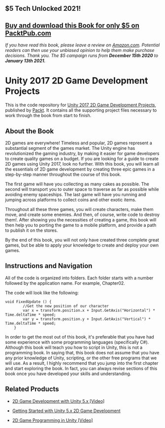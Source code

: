 ## $5 Tech Unlocked 2021!
[Buy and download this Book for only $5 on PacktPub.com](https://www.packtpub.com/product/unity-2017-2d-game-development-projects/9781786460271)
-----
*If you have read this book, please leave a review on [Amazon.com](https://www.amazon.com/gp/product/1786460270).     Potential readers can then use your unbiased opinion to help them make purchase decisions. Thank you. The $5 campaign         runs from __December 15th 2020__ to __January 13th 2021.__*

# Unity 2017 2D Game Development Projects
This is the code repository for [Unity 2017 2D Game Development Projects](https://www.packtpub.com/game-development/unity-2017-2d-game-development-projects?utm_source=github&utm_medium=repository&utm_campaign=9781786460271), published by [Packt](https://www.packtpub.com/?utm_source=github). It contains all the supporting project files necessary to work through the book from start to finish.
## About the Book
2D games are everywhere! Timeless and popular, 2D games represent a substantial segment of the games market. The Unity engine has revolutionized the gaming industry, by making it easier for game developers to create quality games on a budget. If you are looking for a guide to create 2D games using Unity 2017, look no further. With this book, you will learn all the essentials of 2D game development by creating three epic games in a step-by-step manner throughout the course of this book.

The first game will have you collecting as many cakes as possible. The second will transport you to outer space to traverse as far as possible while avoiding enemy spaceships. The last game will have you running and jumping across platforms to collect coins and other exotic items.

Throughout all these three games, you will create characters, make them move, and create some enemies. And then, of course, write code to destroy them!. After showing you the necessities of creating a game, this book will then help you to porting the game to a mobile platform, and provide a path to publish it on the stores.

By the end of this book, you will not only have created three complete great games, but be able to apply your knowledge to create and deploy your own games.

## Instructions and Navigation
All of the code is organized into folders. Each folder starts with a number followed by the application name. For example, Chapter02.



The code will look like the following:
```
void FixedUpdate () {
        //Get the new position of our character
        var x = transform.position.x + Input.GetAxis("Horizontal") * Time.deltaTime * speed;
        var y = transform.position.y + Input.GetAxis("Vertical") * Time.deltaTime * speed;
    }
```

In order to get the most out of this book, it's preferable that you have had some experience with some programming languages (specifically C#). Although this book will teach you how to script in Unity, this is not a programming book. In saying that, this book does not assume that you have any prior knowledge of Unity, scripting, or the other free programs that we will use. As a result, I highly recommend that you jump into the first chapter and start exploring the book. In fact, you can always revise sections of this book once you have developed your skills and understanding.

## Related Products
* [2D Game Development with Unity 5.x [Video]](https://www.packtpub.com/game-development/2d-game-development-unity-5x-video?utm_source=github&utm_medium=repository&utm_campaign=9781788294744)

* [Getting Started with Unity 5.x 2D Game Development](https://www.packtpub.com/game-development/getting-started-unity-5x-2d-game-development?utm_source=github&utm_medium=repository&utm_campaign=9781784397173)

* [2D Game Programming in Unity [Video]](https://www.packtpub.com/game-development/2d-game-programming-unity-video?utm_source=github&utm_medium=repository&utm_campaign=9781787120921)


